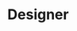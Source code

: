 ---
layout: default
image: kenny.jpg
name: Kenny Wong
title: Designer
order: 12

social: 
  - account: twitter
    username: iamkennywong
  - account: facebook
    username: iamkennywong
  - account: instagram
    username: iamkennywong
  - account: dribbble
    username: iamkennywong
  - account: spotify
    username: 1214137165

---